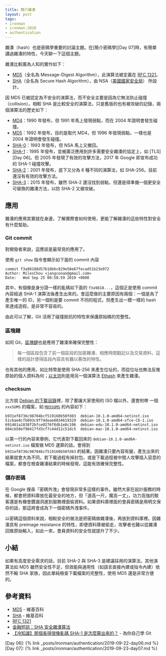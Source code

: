 ```yaml
---
title: 簡介雜湊
layout: post
tags:
- ironman
- ironman-2020
- authentication
---
```


雜湊（hash）也是密碼學重要的討論主題。在[簡介密碼學][Day 07]時，有簡單講過雜湊的特性，今天聊一下這個主題。

雜湊比較廣為人知的實作如下：

* [MD5][]（全名為 Message-Digest Algorithm），此演算法被定義在 [RFC 1321][]。
* [SHA][]（全名為 Secure Hash Algorithm），由 NSA（[美國國家安全局](https://zh.wikipedia.org/wiki/%E7%BE%8E%E5%9B%BD%E5%9B%BD%E5%AE%B6%E5%AE%89%E5%85%A8%E5%B1%80)） 所設計。

因 MD5 已被認定為不安全的演算法，而不安全主要是因為它無法防止碰撞（collision）。相較 SHA 是比較安全的演算法，只是舊版的也有被攻破的記錄，兩個演算法的歷史如下：

* [MD4][]：1990 年發布，但 1991 年馬上發現弱點，而在 2004 年證明會發生碰撞。
* [MD5][]：1992 年發布，目的是取代 MD4，但 1996 年發現弱點，一樣也是 2004 年證明會發生碰撞。
* [SHA-0][SHA-1]：1993 年發布，但 NSA 馬上又撤回。
* [SHA-1][]：1995 年發布，並被廣泛應用到許多需要安全雜湊的協定上，如 [TLS][Day 06]。但 2005 年發現了有效的攻擊方法，2017 年 Google 即宣布成功的 SHA-1 碰撞攻擊。
* [SHA-2][]：2001 年發布，底下又分為 6 種不同的演算法，如 SHA-256。目前還沒有有效的攻擊方法。
* [SHA-3][]：2015 年發布，雖然 SHA-2 還沒找到弱點，但還是得準備一個更安全可替換的雜湊方法，以防 SHA-2 又被攻破。

## 應用

雜湊的應用其實就在身邊，了解實際會如何使用，更能了解雜湊的這些特性對安全有什麼幫助。

### Git commit

對開發者來說，這應該是最常見的應用了。

使用 `git show` 指令會顯示如下面的 commit 內容

```
commit f3a98188d57b18b6c829e58e67fecad51b23e972
Author: MilesChou <jangconan@gmail.com>
Date:   Wed Sep 25 00:58:59 2019 +0800
```

其中，有個像是身分證一樣的亂碼如下面的 `f3a9818...`，這個正是使用 commit 內容經過 SHA-1 演算法後產生出來的。會這麼做的主要原因有兩個：一個是為了產生唯一的 ID，另一個則是要 commit 不同的程式，但產生出一模一樣的 hash 來達成造假，是非常不容易的。

由此可以了解，Git 活用了碰撞抵抗的特性來保護原始碼的完整性。

### 區塊鏈

如同 Git，[區塊鏈][]也是應用了雜湊來確保完整性：

> 每一個區段包含了前一個區段的加密雜湊、相應時間戳記以及交易資料，這樣的設計使得區段內容具有難以篡改的特性。

也有其他的應用，如比特幣是使用 SHA-256 來產生位址的，而從位址也無法反推原始的個人資料為何；[以太坊][]則是用另一個演算法 [Ethash](https://zh.wikipedia.org/wiki/Ethash) 來產生雜湊。

### checksum

比方說 [Debian 的下載目錄](https://cdimage.debian.org/debian-cd/current/amd64/iso-cd/)裡，除了要讓大家使用的 ISO 檔以外，還會附帶 一個 `xxxSUMS` 的檔案，如 [`MD5SUMS`](https://cdimage.debian.org/debian-cd/current/amd64/iso-cd/MD5SUMS) 的內容如下：

```
b931ef8736c98704bcf519160b50fd83  debian-10.1.0-amd64-netinst.iso
51c6ae8cfb093c9f74deae8034619329  debian-10.1.0-amd64-xfce-CD-1.iso
691461a1838f2bfce0276f8db1e8c106  debian-edu-10.1.0-amd64-netinst.iso
884cb50ef98417fd3cf7c44d12c51dc5  debian-mac-10.1.0-amd64-netinst.iso
```

以第一行的內容來舉例，它代表對下載回來的 `debian-10.1.0-amd64-netinst.iso` 檔案做 MD5 運算的話，會得到 `b931ef8736c98704bcf519160b50fd83` 的結果。因雜湊只要內容有變，產生出來的結果就會大為不同，若下載過程有掉封包，或是下載過程被中間人攻擊插入惡意的檔案，都會在檢查雜湊結果的時候發現，這能有效確保完整性。

### 儲存密碼

在 Google 搜尋「密碼外洩」會發現非常多這樣的事件。雖然大家在設計服務的時候，都會把資料庫放在最安全的地方，但「道高一尺，魔高一丈」，功力高強的駭客還是有機會鑽漏洞進到服務裡面偷資料。如果資料庫裡面的會員密碼是用明文保存的話，那這將會成為下一個密碼外洩事件。

以密碼這個資料來說，相較安全的做法是把密碼做雜湊後，再放到資料庫裡。因雜湊具有 preimage resistance 的特性，即便資料庫被偷走，攻擊者也難以從雜湊回推原始輸入，如此一來，會員資料的安全性就提升了不少。

## 小結

如果有高度安全需求的話，目前 SHA-2 與 SHA-3 是建議採用的演算法。其他演算法如 MD5 雖然安全性不足，但效能與通用性（如語言直接內建或指令內建）依然不輸 SHA 家族，因此單純檢查下載檔案的完整性，使用 MD5 還是非常方便的。

## 參考資料

* [MD5][] - 維基百科
* [SHA][] - 維基百科
* [RFC 1321][]
* [金融短訊：SHA 安全雜湊算法](https://programmermagazine.github.io/201401/htm/message2.html)
* [【冷知識】那個長得很像亂碼 SHA-1 是怎麼算出來的？](https://gitbook.tw/chapters/using-git/how-to-calculate-the-sha1-value.html) - 為你自己學 Git

[MD4]: https://zh.wikipedia.org/wiki/MD4
[MD5]: https://zh.wikipedia.org/wiki/MD5
[SHA-1]: https://zh.wikipedia.org/wiki/SHA-1
[SHA-2]: https://zh.wikipedia.org/wiki/SHA-2
[SHA-3]: https://zh.wikipedia.org/wiki/SHA-3
[SHA]: https://zh.wikipedia.org/wiki/SHA%E5%AE%B6%E6%97%8F
[區塊鏈]: https://zh.wikipedia.org/wiki/%E5%8C%BA%E5%9D%97%E9%93%BE
[比特幣]: https://zh.wikipedia.org/wiki/%E6%AF%94%E7%89%B9%E5%B8%81
[以太坊]: https://zh.wikipedia.org/wiki/%E4%BB%A5%E5%A4%AA%E5%9D%8A 
[RFC 1321]: https://tools.ietf.org/html/rfc1321

[Day 06]: {% link _posts/ironman/authentication/2019-09-22-day06.md %}
[Day 07]: {% link _posts/ironman/authentication/2019-09-23-day07.md %}
